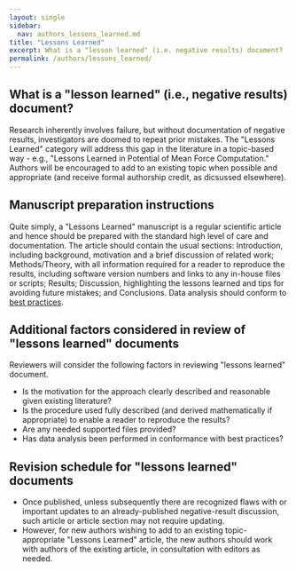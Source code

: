 ```yaml
---
layout: single
sidebar:
  nav: authors_lessons_learned.md
title: "Lessons Learned"
excerpt: What is a "lesson learned" (i.e. negative results) document?
permalink: /authors/lessons_learned/
---
```


## What is a "lesson learned" (i.e., negative results) document?
Research inherently involves failure, but without documentation of negative results, investigators are doomed to repeat prior mistakes.
The "Lessons Learned" category will address this gap in the literature in a topic-based way - e.g., "Lessons Learned in Potential of Mean Force Computation."
Authors will be encouraged to add to an existing topic when possible and appropriate (and receive formal authorship credit, as dicsussed elsewhere).

## Manuscript preparation instructions
Quite simply, a "Lessons Learned" manuscript is a regular scientific article and hence should be prepared with the standard high level of care and documentation.
The article should contain the usual sections: Introduction, including background, motivation and a brief discussion of related work; Methods/Theory, with all information required for a reader to reproduce the results, including software version numbers and links to any in-house files or scripts; Results; Discussion, highlighting the lessons learned and tips for avoiding future mistakes; and Conclusions.
Data analysis should conform to [best practices](https://github.com/dmzuckerman/Sampling-Uncertainty).


## Additional factors considered in review of "lessons learned" documents
Reviewers will consider the following factors in reviewing "lessons learned" document.
* Is the motivation for the approach clearly described and reasonable given existing literature?
* Is the procedure used fully described (and derived mathematically if appropriate) to enable a reader to reproduce the results?
* Are any needed supported files provided?
* Has data analysis been performed in conformance with best practices?

## Revision schedule for "lessons learned" documents
* Once published, unless subsequently there are recognized flaws with or important updates to an already-published negative-result discussion, such article or article section may not require updating.  
* However, for new authors wishing to add to an existing topic-appropriate "Lessons Learned" article, the new authors should work with authors of the existing article, in consultation with editors as needed.  

